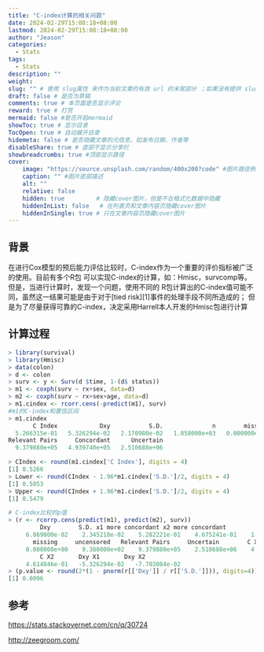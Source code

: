```yaml
---
title: "C-index计算的相关问题"
date: 2024-02-29T15:08:18+08:00
lastmod: 2024-02-29T15:08:18+08:00
author: "Jeason"
categories: 
  - Stats
tags: 
  - Stats
description: ""
weight:
slug: "" # 使用 slug属性 来作为当前文章的有效 url 的末尾部分 ；如果没有提供 slug 则使用 title 代替。
draft: false # 是否为草稿
comments: true # 本页面是否显示评论
reward: true # 打赏
mermaid: false #是否开启mermaid
showToc: true # 显示目录
TocOpen: true # 自动展开目录
hidemeta: false # 是否隐藏文章的元信息，如发布日期、作者等
disableShare: true # 底部不显示分享栏
showbreadcrumbs: true #顶部显示路径
cover:
    image: "https://source.unsplash.com/random/400x200?code" #图片路径例如：posts/tech/123/123.png
    caption: "" #图片底部描述
    alt: ""
    relative: false
    hidden: true         # 隐藏cover图片，但是不在格式化数据中隐藏
    hiddenInList: false   # 在列表页和文章内容页隐藏cover图片
    hiddenInSingle: true # 只在文章内容页隐藏cover图片
---
```



## 背景

在进行Cox模型的预后能力评估比较时，C-index作为一个重要的评价指标被广泛的使用。目前有多个R包
可以实现C-index的计算，如：Hmisc，survcomp等。但是，当进行计算时，发现一个问题，使用不同的
R包计算出的C-index值可能不同，虽然这一结果可能是由于对于[tied risk][1]事件的处理手段不同所造成的；
但是为了尽量获得可靠的C-index，决定采用Harrell本人开发的Hmisc包进行计算

## 计算过程

```r
> library(survival)
> library(Hmisc)
> data(colon)
> d <- colon
> surv <- y <- Surv(d $time, 1-(d$ status))
> m1 <- coxph(surv ~ rx+sex, data=d)
> m2 <- coxph(surv ~ rx+sex+age, data=d)
> m1.cindex <- rcorr.cens(-predict(m1), surv)
#m1的C-index和置信区间
> m1.cindex
       C Index            Dxy           S.D.              n        missing     uncensored 
  5.266315e-01   5.326294e-02   2.170980e-02   1.858000e+03   0.000000e+00   9.380000e+02 
Relevant Pairs     Concordant      Uncertain 
  9.379880e+05   4.939740e+05   2.510688e+06

> CIndex <- round(m1.cindex['C Index'], digits = 4)
[1] 0.5266 
> Lower <- round(CIndex - 1.96*m1.cindex['S.D.']/2, digits = 4)
[1] 0.5053
> Upper <- round(CIndex + 1.96*m1.cindex['S.D.']/2, digits = 4)
[1] 0.5479

# C-index比较的p值
> (r <- rcorrp.cens(predict(m1), predict(m2), surv))
         Dxy        S.D. x1 more concordant x2 more concordant         n 
     6.069800e-02    2.345218e-02    5.282221e-01    4.675241e-01    1.858000e+03 
       missing     uncensored   Relevant Pairs     Uncertain        C X1 
     0.000000e+00    9.380000e+02    9.379880e+05    2.510688e+06    4.733685e-01 
         C X2       Dxy X1       Dxy X2 
     4.614846e-01   -5.326294e-02   -7.703084e-02 
> (p.value <- round(2*(1 - pnorm(r[['Dxy']] / r[['S.D.']])), digits=4))
[1] 0.0096 
```

## 参考

https://stats.stackovernet.com/cn/q/30724  

http://zeegroom.com/
